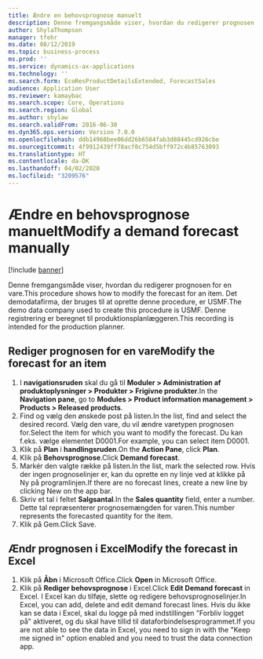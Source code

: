 ```yaml
---
title: Ændre en behovsprognose manuelt
description: Denne fremgangsmåde viser, hvordan du redigerer prognosen for en vare.
author: ShylaThompson
manager: tfehr
ms.date: 08/12/2019
ms.topic: business-process
ms.prod: ''
ms.service: dynamics-ax-applications
ms.technology: ''
ms.search.form: EcoResProductDetailsExtended, ForecastSales
audience: Application User
ms.reviewer: kamaybac
ms.search.scope: Core, Operations
ms.search.region: Global
ms.author: shylaw
ms.search.validFrom: 2016-06-30
ms.dyn365.ops.version: Version 7.0.0
ms.openlocfilehash: ddb14968bee06dd26b6584fab3d88445cd926cbe
ms.sourcegitcommit: 4f9912439ff78acf0c754d5bff972c4b85763093
ms.translationtype: HT
ms.contentlocale: da-DK
ms.lasthandoff: 04/02/2020
ms.locfileid: "3209576"
---
```

# <a name="modify-a-demand-forecast-manually"></a><span data-ttu-id="2fae2-103">Ændre en behovsprognose manuelt</span><span class="sxs-lookup"><span data-stu-id="2fae2-103">Modify a demand forecast manually</span></span>

[!include [banner](../../includes/banner.md)]

<span data-ttu-id="2fae2-104">Denne fremgangsmåde viser, hvordan du redigerer prognosen for en vare.</span><span class="sxs-lookup"><span data-stu-id="2fae2-104">This procedure shows how to modify the forecast for an item.</span></span> <span data-ttu-id="2fae2-105">Det demodatafirma, der bruges til at oprette denne procedure, er USMF.</span><span class="sxs-lookup"><span data-stu-id="2fae2-105">The demo data company used to create this procedure is USMF.</span></span> <span data-ttu-id="2fae2-106">Denne registrering er beregnet til produktionsplanlæggeren.</span><span class="sxs-lookup"><span data-stu-id="2fae2-106">This recording is intended for the production planner.</span></span> 


## <a name="modify-the-forecast-for-an-item"></a><span data-ttu-id="2fae2-107">Rediger prognosen for en vare</span><span class="sxs-lookup"><span data-stu-id="2fae2-107">Modify the forecast for an item</span></span>
1. <span data-ttu-id="2fae2-108">I **navigationsruden** skal du gå til **Moduler > Administration af produktoplysninger > Produkter > Frigivne produkter**.</span><span class="sxs-lookup"><span data-stu-id="2fae2-108">In the **Navigation pane**, go to **Modules > Product information management > Products > Released products**.</span></span>
2. <span data-ttu-id="2fae2-109">Find og vælg den ønskede post på listen.</span><span class="sxs-lookup"><span data-stu-id="2fae2-109">In the list, find and select the desired record.</span></span> <span data-ttu-id="2fae2-110">Vælg den vare, du vil ændre varetypen prognosen for.</span><span class="sxs-lookup"><span data-stu-id="2fae2-110">Select the item for which you want to modify the forecast.</span></span> <span data-ttu-id="2fae2-111">Du kan f.eks. vælge elementet D0001.</span><span class="sxs-lookup"><span data-stu-id="2fae2-111">For example, you can select item D0001.</span></span>  
3. <span data-ttu-id="2fae2-112">Klik på **Plan** i **handlingsruden**.</span><span class="sxs-lookup"><span data-stu-id="2fae2-112">On the **Action Pane**, click **Plan**.</span></span>
4. <span data-ttu-id="2fae2-113">Klik på **Behovsprognose**.</span><span class="sxs-lookup"><span data-stu-id="2fae2-113">Click **Demand forecast**.</span></span>
5. <span data-ttu-id="2fae2-114">Markér den valgte række på listen.</span><span class="sxs-lookup"><span data-stu-id="2fae2-114">In the list, mark the selected row.</span></span> <span data-ttu-id="2fae2-115">Hvis der ingen prognoselinjer er, kan du oprette en ny linje ved at klikke på Ny på programlinjen.</span><span class="sxs-lookup"><span data-stu-id="2fae2-115">If there are no forecast lines, create a new line by clicking New on the app bar.</span></span>  
6. <span data-ttu-id="2fae2-116">Skriv et tal i feltet **Salgsantal**.</span><span class="sxs-lookup"><span data-stu-id="2fae2-116">In the **Sales quantity** field, enter a number.</span></span> <span data-ttu-id="2fae2-117">Dette tal repræsenterer prognosemængden for varen.</span><span class="sxs-lookup"><span data-stu-id="2fae2-117">This number represents the forecasted quantity for the item.</span></span>  
7. <span data-ttu-id="2fae2-118">Klik på Gem.</span><span class="sxs-lookup"><span data-stu-id="2fae2-118">Click Save.</span></span>

## <a name="modify-the-forecast-in-excel"></a><span data-ttu-id="2fae2-119">Ændr prognosen i Excel</span><span class="sxs-lookup"><span data-stu-id="2fae2-119">Modify the forecast in Excel</span></span>
1. <span data-ttu-id="2fae2-120">Klik på **Åbn** i Microsoft Office.</span><span class="sxs-lookup"><span data-stu-id="2fae2-120">Click **Open** in Microsoft Office.</span></span>
2. <span data-ttu-id="2fae2-121">Klik på **Rediger behovsprognose** i Excel.</span><span class="sxs-lookup"><span data-stu-id="2fae2-121">Click **Edit Demand forecast** in Excel.</span></span> <span data-ttu-id="2fae2-122">I Excel kan du tilføje, slette og redigere behovsprognoselinjer.</span><span class="sxs-lookup"><span data-stu-id="2fae2-122">In Excel, you can add, delete and edit demand forecast lines.</span></span> <span data-ttu-id="2fae2-123">Hvis du ikke kan se data i Excel, skal du logge på med indstillingen "Forbliv logget på" aktiveret, og du skal have tillid til dataforbindelsesprogrammet.</span><span class="sxs-lookup"><span data-stu-id="2fae2-123">If you are not able to see the data in Excel, you need to sign in with the "Keep me signed in" option enabled and you need to trust the data connection app.</span></span>  

